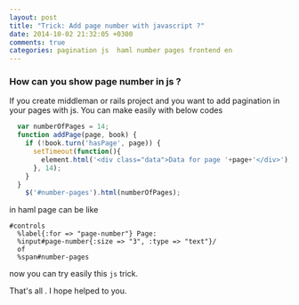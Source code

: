 ```yaml
---
layout: post
title: "Trick: Add page number with javascript ?"
date: 2014-10-02 21:32:05 +0300
comments: true
categories: pagination js  haml number pages frontend en 
---
```


### How can you show page number in js ?

If you create middleman or rails project and you want to add pagination in your pages with js. 
You can make easily with below codes

```js
  var numberOfPages = 14;
  function addPage(page, book) {
    if (!book.turn('hasPage', page)) {
      setTimeout(function(){
        element.html('<div class="data">Data for page '+page+'</div>');
      }, 14);
    }
  }
    $('#number-pages').html(numberOfPages);
```
in haml page can be like 

<!-- more -->

```haml
#controls
  %label{:for => "page-number"} Page:
  %input#page-number{:size => "3", :type => "text"}/
  of
  %span#number-pages
```

now you can try easily this `js` trick.

That's all .
I hope helped to you.